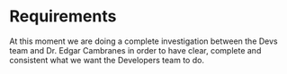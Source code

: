 # Requirements

At this moment we are doing a complete investigation between the Devs team and Dr. Edgar Cambranes in order to have clear, complete and consistent what we want the Developers team to do.